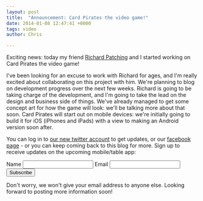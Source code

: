 ```yaml
---
layout: post
title:  "Announcement: Card Pirates the video game!"
date: 2014-01-08 12:47:41 +0000
tags: video
author: Chris

---
```


Exciting news: today my friend [Richard Patching](http://twitter.com/disciplex) and I started working on Card Pirates the video game!

I've been looking for an excuse to work with Richard for ages, and I'm really excited about collaborating on this project with him. We're planning to blog on development progress over the next few weeks. Richard is going to be taking charge of the development, and I'm going to take the lead on the design and business side of things. We've already managed to get some concept art for how the game will look: we'll be talking more about that soon. Card Pirates will start out on mobile devices: we're initially going to build it for iOS (iPhones and iPads) with a view to making an Android version soon after.

You can log in to [our new twitter account](http://twitter.com/cardpirates) to get updates, or our [facebook page](https://www.facebook.com/cardpirates) - or you can keep coming back to this blog for more. Sign up to receive updates on the upcoming mobile/table app:

<form action="http://thinkcodelearn.createsend.com/t/r/s/ttlylhk/" method="post">
  <label for="fieldName">Name</label>
  <input id="fieldName" name="cm-name" type="text" />
  <label for="fieldEmail">Email</label>
  <input id="fieldEmail" name="cm-ttlylhk-ttlylhk" type="email" required />
  <button type="submit">Subscribe</button>
</form>

Don't worry, we won't give your email address to anyone else. Looking forward to posting more information soon!
